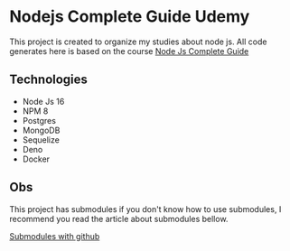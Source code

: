 # Nodejs Complete Guide Udemy

This project is created to organize my studies about node js. All code generates here is based on the course [Node Js Complete Guide](https://www.udemy.com/course/nodejs-the-complete-guide)


## Technologies

* Node Js 16
* NPM 8
* Postgres
* MongoDB
* Sequelize
* Deno
* Docker

## Obs

This project has submodules if you don't know how to use submodules, I recommend you read the article about submodules bellow. 

[Submodules with github](https://github.blog/2016-02-01-working-with-submodules/)
